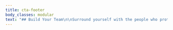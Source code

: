 ```yaml
---
title: cta-footer
body_classes: modular
text: "## Build Your Team\n\nSurround yourself with the people who protect and understand your work. At Book Light Editorial, we believe every author should have a compassionate and insightful editorial team as part of their crew.\n\n[Find Your Editor](/team){.button}\n"
---
```


